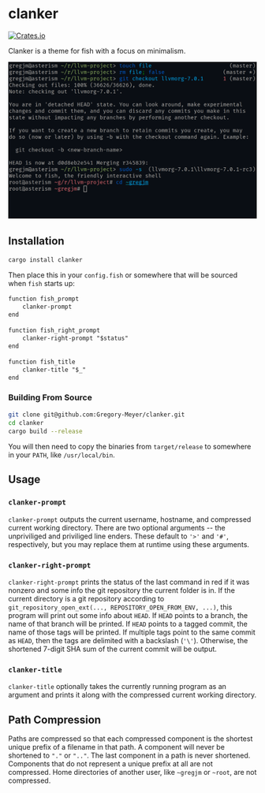 # clanker

[![Crates.io](https://img.shields.io/crates/v/clanker.svg)](https://crates.io/crates/clanker)

Clanker is a theme for fish with a focus on minimalism.

![Clanker demo](demo.png)

## Installation

```sh
cargo install clanker
```

Then place this in your `config.fish` or somewhere that will be sourced when
`fish` starts up:

```fish
function fish_prompt
    clanker-prompt
end

function fish_right_prompt
    clanker-right-prompt "$status"
end

function fish_title
    clanker-title "$_"
end
```

### Building From Source

```sh
git clone git@github.com:Gregory-Meyer/clanker.git
cd clanker
cargo build --release
```

You will then need to copy the binaries from `target/release` to somewhere in
your `PATH`, like `/usr/local/bin`.

## Usage

### `clanker-prompt`

`clanker-prompt` outputs the current username, hostname, and compressed current
working directory. There are two optional arguments -- the unpriviliged and
priviliged line enders. These default to `'>'` and `'#'`, respectively, but you may
replace them at runtime using these arguments.

### `clanker-right-prompt`

`clanker-right-prompt` prints the status of the last command in red if it was
nonzero and some info the git repository the current folder is in. If the
current directory is a git repository according to `git_repository_open_ext(..., REPOSITORY_OPEN_FROM_ENV, ...)`, this program will print out some info about
`HEAD`. If `HEAD` points to a branch, the name of that branch will be printed.
If `HEAD` points to a tagged commit, the name of those tags will be printed. If
multiple tags point to the same commit as `HEAD`, then the tags are delimited
with a backslash (`'\'`). Otherwise, the shortened 7-digit SHA sum of the
current commit will be output.

### `clanker-title`

`clanker-title` optionally takes the currently running program as an argument
and prints it along with the compressed current working directory.

## Path Compression

Paths are compressed so that each compressed component is the shortest unique
prefix of a filename in that path. A component will never be shortened to `"."`
or `".."`. The last component in a path is never shortened. Components that do
not represent a unique prefix at all are not compressed. Home directories of
another user, like `~gregjm` or `~root`, are not compressed.


